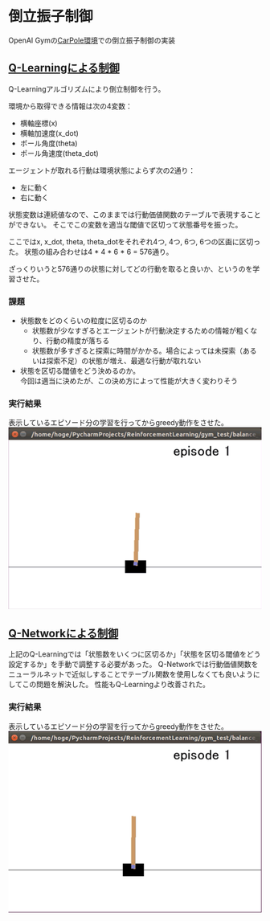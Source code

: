 # 倒立振子制御
OpenAI Gymの[CarPole環境](https://gym.openai.com/envs/CartPole-v0)での倒立振子制御の実装

## [Q-Learningによる制御](https://github.com/Etanoke/ReinforcementLearning/blob/master/balance_control/balance_q_learning.py)
Q-Learningアルゴリズムにより倒立制御を行う。

環境から取得できる情報は次の4変数：
* 横軸座標(x)
* 横軸加速度(x_dot)
* ポール角度(theta)
* ポール角速度(theta_dot)

エージェントが取れる行動は環境状態によらず次の2通り：
* 左に動く
* 右に動く

状態変数は連続値なので、このままでは行動価値関数のテーブルで表現することができない。
そこでこの変数を適当な閾値で区切って状態番号を振った。

ここではx, x_dot, theta, theta_dotをそれぞれ4つ, 4つ, 6つ, 6つの区画に区切った。
状態の組み合わせは4 * 4 * 6 * 6 = 576通り。

ざっくりいうと576通りの状態に対してどの行動を取ると良いか、というのを学習させた。

### 課題
* 状態数をどのくらいの粒度に区切るのか  
    - 状態数が少なすぎるとエージェントが行動決定するための情報が粗くなり、行動の精度が落ちる 
    - 状態数が多すぎると探索に時間がかかる。場合によっては未探索（あるいは探索不足）の状態が増え、最適な行動が取れない  
* 状態を区切る閾値をどう決めるのか。  
    今回は適当に決めたが、この決め方によって性能が大きく変わりそう

### 実行結果
表示しているエピソード分の学習を行ってからgreedy動作をさせた。
![](https://raw.githubusercontent.com/Etanoke/ReinforcementLearning/master/balance_control/images/balance_control_ql.gif)


## [Q-Networkによる制御](https://github.com/Etanoke/ReinforcementLearning/blob/master/balance_control/balance_q_network.py)
上記のQ-Learningでは「状態数をいくつに区切るか」「状態を区切る閾値をどう設定するか」を手動で調整する必要があった。
Q-Networkでは行動価値関数をニューラルネットで近似しすることでテーブル関数を使用しなくても良いようにしてこの問題を解決した。
性能もQ-Learningより改善された。

### 実行結果
表示しているエピソード分の学習を行ってからgreedy動作をさせた。
![](https://raw.githubusercontent.com/Etanoke/ReinforcementLearning/master/balance_control/images/balance_control_qn.gif)
